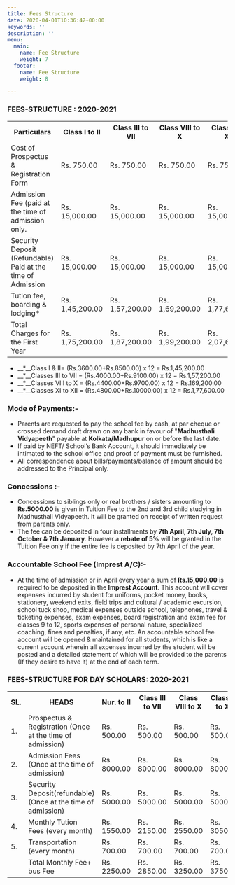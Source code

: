 ```yaml
---
title: Fees Structure
date: 2020-04-01T10:36:42+00:00
keywords: ''
description: ''
menu:
  main:
    name: Fee Structure
    weight: 7
  footer:
    name: Fee Structure
    weight: 8

---
```

### FEES-STRUCTURE : 2020-2021

<table class="fees-table"> <tr> <th>Particulars</th> <th>Class I to II</th> <th>Class III to VII</th> <th>Class VIII to X</th> <th>Class XI & XII</th> </tr> <tr> <td>Cost of Prospectus & Registration Form</td> <td>Rs. 750.00</td> <td>Rs. 750.00</td> <td>Rs. 750.00</td> <td>Rs. 750.00</td> </tr> <tr> <td>Admission Fee (paid at the time of admission only.</td> <td>Rs. 15,000.00</td> <td>Rs. 15,000.00</td> <td>Rs. 15,000.00</td> <td>Rs. 15,000.00</td> </tr> <tr> <td>Security Deposit (Refundable) Paid at the time of Admission</td> <td>Rs. 15,000.00</td> <td>Rs. 15,000.00</td> <td>Rs. 15,000.00</td> <td>Rs. 15,000.00</td> </tr> <tr> <td>Tution fee, boarding & lodging*</td>

<td>Rs. 1,45,200.00</td>

<td>Rs. 1,57,200.00</td>

<td>Rs. 1,69,200.00</td>

<td>Rs. 1,77,600.00</td

</tr>

<tr>

<td>Total Charges for the First Year</td> <td>Rs. 1,75,200.00</td>

<td>Rs. 1,87,200.00</td>

<td>Rs. 1,99,200.00</td>

<td>Rs. 2,07,600.00</td>

</tr>

</table>

* __*__Class I & II= (Rs.3600.00+Rs.8500.00) x 12  = Rs.1,45,200.00
* __*__Classes III to VII = (Rs.4000.00+Rs.9100.00) x 12  = Rs.1,57,200.00
* __*__Classes VIII to X = (Rs.4400.00+Rs.9700.00) x 12  = Rs.169,200.00
* __*__Classes XI to XII = (Rs.4800.00+Rs.10000.00) x 12  = Rs.1,77,600.00

### Mode of Payments:-

* Parents are requested to pay the school fee by cash, at par cheque or crossed  demand draft drawn on  any bank  in  favour of "**Madhusthali Vidyapeeth**" payable at **Kolkata/Madhupur** on or before the last date.
* If paid by NEFT/ School’s Bank Account, it should immediately be intimated to the school office and proof of payment must be furnished.
* All correspondence about bills/payments/balance of amount should be addressed to the Principal only.

### Concessions :-

* Concessions to siblings only or real brothers / sisters amounting to **Rs.5000.00** is given in Tuition Fee to the 2nd and 3rd child studying in Madhusthali Vidyapeeth. It will be granted on receipt of written request from parents only.
* The fee can be deposited in four installments by **7th April, 7th July, 7th October & 7th January**. However a **rebate of 5%** will be granted in the Tuition Fee only if the entire fee is deposited by 7th April  of the year.

### Accountable School Fee (Imprest A/C):-

* At the time of admission or in April every year a sum of **Rs.15,000.00** is required to be deposited in the **Imprest Account**. This account will cover expenses  incurred  by  student  for  uniforms, pocket money, books, stationery, weekend exits, field trips and cultural / academic  excursion, school  tuck shop, medical  expenses  outside school, telephones, travel  & ticketing expenses, exam expenses, board  registration and exam fee for classes  9  to 12,  sports  expenses  of  personal nature, specialized coaching, fines and penalties, if any, etc. An accountable school fee account   will  be  opened  &  maintained  for all  students,  which is like  a  current  account wherein  all  expenses  incurred  by  the  student  will be posted and a detailed statement  of  which will  be  provided  to  the parents (If they desire to have it) at the end of each  term.

### FEES-STRUCTURE FOR DAY SCHOLARS: 2020-2021

<table class="fees-table"> <tr> <th>SL.</th> <th>HEADS</th> <th>Nur. to II</th> <th>Class III to VII</th> <th>Class VIII to X</th> <th>Class XI to XII</th> </tr> <tr> <td>1.</td> <td>Prospectus & Registration (Once at the time of admission)</td> <td>Rs. 500.00</td> <td>Rs. 500.00</td> <td>Rs. 500.00</td> <td>Rs. 500.00</td> </tr> <tr> <td>2.</td> <td>Admission Fees (Once at the time of admission)</td> <td>Rs. 8000.00</td>

<td>Rs. 8000.00</td>

<td>Rs. 8000.00</td>

<td>Rs. 8000.00</td> </tr>

<tr>

<td>3.</td> <td>Security Deposit(refundable) (Once at the time of admission)</td>

<td>Rs. 5000.00</td>

<td>Rs. 5000.00</td>

<td>Rs. 5000.00</td>

<td>Rs. 5000.00</td> </tr> <tr> <td>4.</td> <td>Monthly Tution Fees (every month)</td>

<td>Rs. 1550.00</td>

<td>Rs. 2150.00</td>

<td>Rs. 2550.00</td>

<td>Rs. 3050.00</td> </tr> <tr> <td>5.</td> <td>Transportation (every month)</td>

<td>Rs. 700.00</td>

<td>Rs. 700.00</td>

<td>Rs. 700.00</td>

<td>Rs. 700.00</td> </tr> <tr> <td></td> <td>Total Monthly Fee+ bus Fee</td>

<td>Rs. 2250.00</td>

<td>Rs. 2850.00</td>

<td>Rs. 3250.00</td>

<td>Rs. 3750.00</td> </tr> </table>